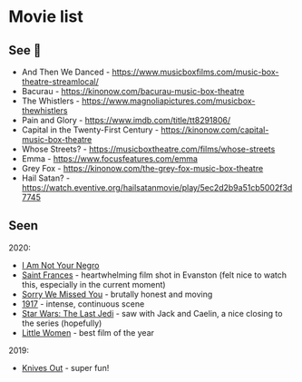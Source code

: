 # Movie list

## See 👀
* And Then We Danced - https://www.musicboxfilms.com/music-box-theatre-streamlocal/
* Bacurau - https://kinonow.com/bacurau-music-box-theatre
* The Whistlers - https://www.magnoliapictures.com/musicbox-thewhistlers
* Pain and Glory - https://www.imdb.com/title/tt8291806/
* Capital in the Twenty-First Century - https://kinonow.com/capital-music-box-theatre
* Whose Streets? - https://musicboxtheatre.com/films/whose-streets
* Emma - https://www.focusfeatures.com/emma
* Grey Fox - https://kinonow.com/the-grey-fox-music-box-theatre
* Hail Satan? - https://watch.eventive.org/hailsatanmovie/play/5ec2d2b9a51cb5002f3d7745

## Seen
2020:
* [I Am Not Your Negro](https://magnoliapictures.vhx.tv/products/i-am-not-your-negro-music-box-theatre)
* [Saint Frances](https://www.imdb.com/title/tt9016016/) - heartwhelming film shot in Evanston (felt nice to watch this, especially in the current moment)
* [Sorry We Missed You](https://www.imdb.com/title/tt8359816/) - brutally honest and moving
* [1917](https://www.imdb.com/title/tt8579674/) - intense, continuous scene
* [Star Wars: The Last Jedi](https://www.imdb.com/title/tt2527336/) - saw with Jack and Caelin, a nice closing to the series (hopefully)
* [Little Women](https://www.imdb.com/title/tt3281548/) - best film of the year

2019:
* [Knives Out](https://www.imdb.com/title/tt8946378/) - super fun!
